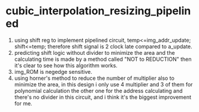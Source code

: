 # cubic_interpolation_resizing_pipelined
1.  using shift reg to implement pipelined circuit, temp<=img_addr_update; shift<=temp; therefore shift signal is 2 clock late compared to a_update.
2.  predicting shift logic without divider to minimize the area and the calculating time is made by a method called  "NOT to REDUCTION" then it's clear to see how this algorithm works.
3.  img_ROM is negedge sensitive.
4.  using horner's method to reduce the number of multiplier also to minimize the area, in this design i only use 4 multiplier and 3 of them for polynomial calculation the other one for the address calculating and there's no divider in this circuit, and i think it's the biggest improvement for me. 
